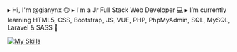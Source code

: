 ▸ Hi, I'm @gianynx 🙃
▸ I'm a Jr Full Stack Web Developer 💻
▸ I’m currently learning HTML5, CSS, Bootstrap, JS, VUE, PHP, PhpMyAdmin, SQL, MySQL, Laravel & SASS 🔎

[![My Skills](https://skillicons.dev/icons?i=html,css,bootstrap,js,vue,php,mysql,laravel,sass,java,nodejs,figma&perline=4)](https://skillicons.dev)


<!--
**gianynx/gianynx** is a ✨ _special_ ✨ repository because its `README.md` (this file) appears on your GitHub profile.

Here are some ideas to get you started:

- 🔭 I’m currently working on ...
- 🌱 I’m currently learning ...
- 👯 I’m looking to collaborate on ...
- 🤔 I’m looking for help with ...
- 💬 Ask me about ...
- 📫 How to reach me: ...
- 😄 Pronouns: ...
- ⚡ Fun fact: ...
-->

